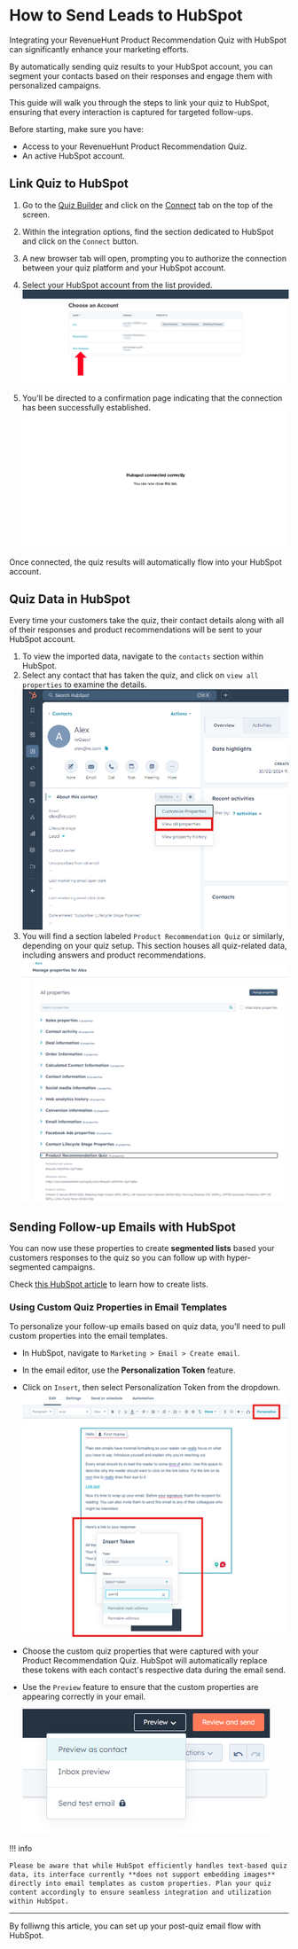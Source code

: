 # How to Send Leads to HubSpot

Integrating your RevenueHunt Product Recommendation Quiz with HubSpot can significantly enhance your marketing efforts. 

By automatically sending quiz results to your HubSpot account, you can segment your contacts based on their responses and engage them with personalized campaigns. 

This guide will walk you through the steps to link your quiz to HubSpot, ensuring that every interaction is captured for targeted follow-ups.

Before starting, make sure you have:

- Access to your RevenueHunt Product Recommendation Quiz.
- An active HubSpot account.

## Link Quiz to HubSpot

1. Go to the [Quiz Builder](https://docs.revenuehunt.com/reference/quiz-builder/) and click on the [Connect](https://docs.revenuehunt.com/reference/quiz-builder/#connect) tab on the top of the screen.
2. Within the integration options, find the section dedicated to HubSpot and click on the `Connect` button.
3. A new browser tab will open, prompting you to authorize the connection between your quiz platform and your HubSpot account.
4. Select your HubSpot account from the list provided.
    ![how to send leads to hubspot connect](/images/how_to_send_leads_to_hubspot_connect.png)
    
5. You'll be directed to a confirmation page indicating that the connection has been successfully established.
    ![how to send leads to hubspot connect succesfull](/images/how_to_send_leads_to_hubspot_connect_succesfull.png)

Once connected, the quiz results will automatically flow into your HubSpot account. 

## Quiz Data in HubSpot

Every time your customers take the quiz, their contact details along with all of their responses and product recommendations will be sent to your HubSpot account.

1. To view the imported data, navigate to the `contacts` section within HubSpot.
2. Select any contact that has taken the quiz, and click on `view all properties` to examine the details.
    ![how to hubspot properties1](/images/how_to_hubspot_image1.png)
3. You will find a section labeled `Product Recommendation Quiz` or similarly, depending on your quiz setup. This section houses all quiz-related data, including answers and product recommendations.
    ![how to hubspot properties2](/images/how_to_hubspot_image2.png)

## Sending Follow-up Emails with HubSpot

You can now use these properties to create **segmented lists** based your customers responses to the quiz so you can follow up with hyper-segmented campaigns.

Check [this HubSpot article](https://knowledge.hubspot.com/lists/create-active-or-static-lists) to learn how to create lists.

### Using Custom Quiz Properties in Email Templates

To personalize your follow-up emails based on quiz data, you’ll need to pull custom properties into the email templates.

- In HubSpot, navigate to `Marketing > Email > Create email`.
- In the email editor, use the **Personalization Token** feature.
- Click on `Insert`, then select Personalization Token from the dropdown.
    ![how to hubspot image5](/images/how_to_hubspot_image5.png)
- Choose the custom quiz properties that were captured with your Product Recommendation Quiz. HubSpot will automatically replace these tokens with each contact's respective data during the email send.
- Use the `Preview` feature to ensure that the custom properties are appearing correctly in your email.

    ![how to hubspot image6](/images/how_to_hubspot_image6.png)


!!! info

    Please be aware that while HubSpot efficiently handles text-based quiz data, its interface currently **does not support embedding images** directly into email templates as custom properties. Plan your quiz content accordingly to ensure seamless integration and utilization within HubSpot.

---
By folliwng this article, you can set up your post-quiz email flow with HubSpot.
